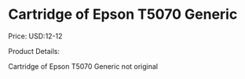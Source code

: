 # Cartridge of Epson T5070 Generic

Price: USD:12-12

Product Details:

Cartridge of Epson T5070 Generic
not original